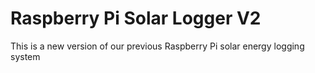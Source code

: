 # Raspberry Pi Solar Logger V2

This is a new version of our previous Raspberry Pi solar energy logging system

